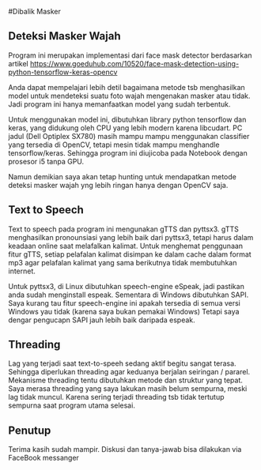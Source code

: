 #Dibalik Masker

## Deteksi Masker Wajah

Program ini merupakan implementasi dari face mask detector berdasarkan artikel
https://www.goeduhub.com/10520/face-mask-detection-using-python-tensorflow-keras-opencv

Anda dapat mempelajari lebih detil bagaimana metode tsb menghasilkan model
untuk mendeteksi suatu foto wajah mengenakan masker atau tidak. Jadi program ini
hanya memanfaatkan model yang sudah terbentuk.

Untuk menggunakan model ini, dibutuhkan library python tensorflow dan keras, yang
didukung oleh CPU yang lebih modern karena libcudart. PC jadul (Dell Optiplex SX780) masih mampu mampu menggunakan classifier yang tersedia di OpenCV, tetapi mesin tidak mampu menghandle tensorflow/keras. Sehingga program ini diujicoba pada Notebook dengan prosesor i5 tanpa GPU.

Namun demikian saya akan tetap hunting untuk mendapatkan metode deteksi masker wajah yng lebih ringan hanya dengan OpenCV saja. 

## Text to Speech

Text to speech pada program ini mengunakan gTTS dan pyttsx3. gTTS menghasilkan  pronounsiasi yang lebih baik dari pyttsx3, tetapi harus dalam keadaan online saat melafalkan kalimat. Untuk menghemat penggunaan fitur gTTS, setiap pelafalan kalimat disimpan ke dalam cache dalam format mp3 agar pelafalan kalimat yang sama berikutnya tidak membutuhkan internet.

Untuk pyttsx3, di Linux dibutuhkan speech-engine eSpeak, jadi pastikan anda sudah menginstall espeak. Sementara di Windows dibutuhkan SAPI. Saya kurang tau fitur speech-engine ini apakah tersedia di semua versi Windows yau tidak (karena saya bukan pemakai Windows) Tetapi saya dengar pengucapn SAPI jauh lebih baik daripada espeak.

## Threading

Lag yang terjadi saat text-to-speeh sedang aktif begitu sangat terasa. Sehingga diperlukan threading agar keduanya berjalan seiringan / pararel. Mekanisme threading tentu dibutuhkan metode dan struktur yang tepat. Saya merasa threading yang saya lakukan masih belum sempurna, meski lag tidak muncul. Karena sering terjadi threading tsb tidak tertutup sempurna saat program utama selesai.

## Penutup

Terima kasih sudah mampir. Diskusi dan tanya-jawab bisa dilakukan via FaceBook messanger